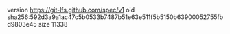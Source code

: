 version https://git-lfs.github.com/spec/v1
oid sha256:592d3a9a1ac47c5b0533b7487b51e63e511f5b5150b63900052755fbd9803e45
size 11338
